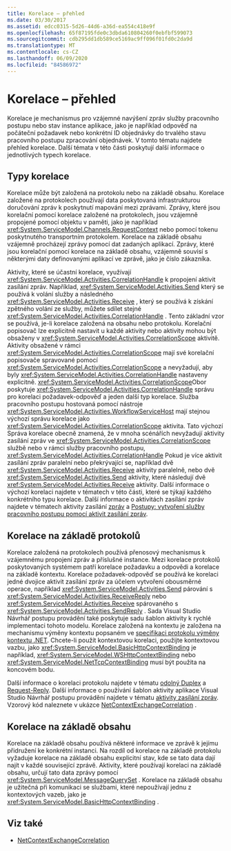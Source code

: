 ```yaml
---
title: Korelace – přehled
ms.date: 03/30/2017
ms.assetid: edcc0315-5d26-44d6-a36d-ea554c418e9f
ms.openlocfilehash: 65f87195fde0c3dbda610804260f0ebfbf599073
ms.sourcegitcommit: cdb295dd1db589ce5169ac9ff096f01fd0c2da9d
ms.translationtype: MT
ms.contentlocale: cs-CZ
ms.lasthandoff: 06/09/2020
ms.locfileid: "84586972"
---
```

# <a name="correlation-overview"></a>Korelace – přehled
Korelace je mechanismus pro vzájemné navýšení zpráv služby pracovního postupu nebo stav instance aplikace, jako je například odpověď na počáteční požadavek nebo konkrétní ID objednávky do trvalého stavu pracovního postupu zpracování objednávek. V tomto tématu najdete přehled korelace. Další témata v této části poskytují další informace o jednotlivých typech korelace.  
  
## <a name="types-of-correlation"></a>Typy korelace  
 Korelace může být založená na protokolu nebo na základě obsahu. Korelace založené na protokolech používají data poskytovaná infrastrukturou doručování zpráv k poskytnutí mapování mezi zprávami. Zprávy, které jsou korelační pomocí korelace založené na protokolech, jsou vzájemně propojené pomocí objektu v paměti, jako je například <xref:System.ServiceModel.Channels.RequestContext> nebo pomocí tokenu poskytnutého transportním protokolem. Korelace na základě obsahu vzájemně procházejí zprávy pomocí dat zadaných aplikací. Zprávy, které jsou korelační pomocí korelace na základě obsahu, vzájemně souvisí s některými daty definovanými aplikací ve zprávě, jako je číslo zákazníka.  
  
 Aktivity, které se účastní korelace, využívají <xref:System.ServiceModel.Activities.CorrelationHandle> k propojení aktivit zasílání zpráv. Například, <xref:System.ServiceModel.Activities.Send> který se používá k volání služby a následného <xref:System.ServiceModel.Activities.Receive> , který se používá k získání zpětného volání ze služby, můžete sdílet stejné <xref:System.ServiceModel.Activities.CorrelationHandle> . Tento základní vzor se používá, je-li korelace založená na obsahu nebo protokolu. Korelační popisovač lze explicitně nastavit u každé aktivity nebo aktivity mohou být obsaženy v <xref:System.ServiceModel.Activities.CorrelationScope> aktivitě. Aktivity obsažené v rámci <xref:System.ServiceModel.Activities.CorrelationScope> mají své korelační popisovače spravované pomocí <xref:System.ServiceModel.Activities.CorrelationScope> a nevyžadují, aby byly <xref:System.ServiceModel.Activities.CorrelationHandle> nastaveny explicitně. <xref:System.ServiceModel.Activities.CorrelationScope>Obor poskytuje <xref:System.ServiceModel.Activities.CorrelationHandle> správu pro korelaci požadavek-odpověď a jeden další typ korelace. Služba pracovního postupu hostovaná pomocí nástroje <xref:System.ServiceModel.Activities.WorkflowServiceHost> mají stejnou výchozí správu korelace jako <xref:System.ServiceModel.Activities.CorrelationScope> aktivita. Tato výchozí Správa korelace obecně znamená, že v mnoha scénářích nevyžadují aktivity zasílání zpráv ve <xref:System.ServiceModel.Activities.CorrelationScope> službě nebo v rámci služby pracovního postupu, <xref:System.ServiceModel.Activities.CorrelationHandle> Pokud je více aktivit zasílání zpráv paralelní nebo překrývající se, například dvě <xref:System.ServiceModel.Activities.Receive> aktivity paralelně, nebo dvě <xref:System.ServiceModel.Activities.Send> aktivity, které následují dvě <xref:System.ServiceModel.Activities.Receive> aktivity. Další informace o výchozí korelaci najdete v tématech v této části, které se týkají každého konkrétního typu korelace. Další informace o aktivitách zasílání zpráv najdete v tématech aktivity zasílání [zpráv](messaging-activities.md) a [Postupy: vytvoření služby pracovního postupu pomocí aktivit zasílání zpráv](how-to-create-a-workflow-service-with-messaging-activities.md).  
  
## <a name="protocol-based-correlation"></a>Korelace na základě protokolů

Korelace založená na protokolech používá přenosový mechanismus k vzájemnému propojení zpráv a příslušné instance. Mezi korelace protokolů poskytovaných systémem patří korelace požadavku a odpovědi a korelace na základě kontextu. Korelace požadavek-odpověď se používá ke korelaci jedné dvojice aktivit zasílání zpráv za účelem vytvoření obousměrné operace, například <xref:System.ServiceModel.Activities.Send> párování s <xref:System.ServiceModel.Activities.ReceiveReply> nebo <xref:System.ServiceModel.Activities.Receive> spárovaného s <xref:System.ServiceModel.Activities.SendReply> . Sada Visual Studio Návrhář postupu provádění také poskytuje sadu šablon aktivity k rychlé implementaci tohoto modelu. Korelace založená na kontextu je založena na mechanismu výměny kontextu popsaném ve [specifikaci protokolu výměny kontextu .NET](https://docs.microsoft.com/openspecs/windows_protocols/mc-netcex/a7f26280-491f-465b-9914-c5eb5322dbb4). Chcete-li použít kontextovou korelaci, použijte kontextovou vazbu, jako <xref:System.ServiceModel.BasicHttpContextBinding> je například, <xref:System.ServiceModel.WSHttpContextBinding> nebo <xref:System.ServiceModel.NetTcpContextBinding> musí být použita na koncovém bodu.  
  
Další informace o korelaci protokolu najdete v tématu [odolný Duplex](durable-duplex-correlation.md) a [Request-Reply](request-reply-correlation.md). Další informace o používání šablon aktivity aplikace Visual Studio Návrhář postupu provádění najdete v tématu [aktivity zasílání zpráv](messaging-activities.md). Vzorový kód naleznete v ukázce [NetContextExchangeCorrelation](https://docs.microsoft.com/previous-versions/dotnet/netframework-4.0/ee662963%28v%3dvs.100%29) .  
  
## <a name="content-based-correlation"></a>Korelace na základě obsahu

Korelace na základě obsahu používá některé informace ve zprávě k jejímu přidružení ke konkrétní instanci. Na rozdíl od korelace na základě protokolu vyžaduje korelace na základě obsahu explicitní stav, kde se tato data dají najít v každé související zprávě. Aktivity, které používají korelaci na základě obsahu, určují tato data zprávy pomocí <xref:System.ServiceModel.MessageQuerySet> . Korelace na základě obsahu je užitečná při komunikaci se službami, které nepoužívají jednu z kontextových vazeb, jako je <xref:System.ServiceModel.BasicHttpContextBinding> .
  
## <a name="see-also"></a>Viz také

- [NetContextExchangeCorrelation](https://docs.microsoft.com/previous-versions/dotnet/netframework-4.0/ee662963%28v%3dvs.100%29)
